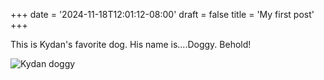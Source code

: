 +++
date = '2024-11-18T12:01:12-08:00'
draft = false
title = 'My first post'
+++

This is Kydan's favorite dog. His name is....Doggy. Behold!

![Kydan doggy](/doggy.jpg)
